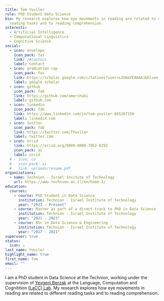 ```yaml
---
title: Tom Yuviler
role: PhD Student Data Science 
bio: My research explores how eye movements in reading are related to different
  reading tasks and to reading comprehension.
interests:
  - Artificial Intelligence
  - Computational Linguistics
  - Cognitive Science
social:
  - icon: envelope
    icon_pack: fas
    link: /#contact
    label: Contact
  - icon: graduation-cap
    icon_pack: fas
    link: https://scholar.google.com/citations?user=LZnWaVEAAAAJ&hl=en
    label: google scholar
  - icon: github
    icon_pack: fab
    link: https://github.com/omershubi
    label: github.com
  - icon: linkedin
    icon_pack: fab
    link: https://www.linkedin.com/in/tom-yuviler-885207159
    label: linkedin.com
  - icon: twitter
    icon_pack: fab
    link: https://twitter.com/TYuviler
    label: twitter.com
  - icon: orcid
    link: https://orcid.org/0009-0008-7952-8292
    icon_pack: ai
    label: orcid
  # - icon: cv
  #   icon_pack: ai
  #   link: uploads/resume.pdf
organizations:
  - name: Technion - Israel Insitute of Technology
    url: https://www.technion.ac.il/en/home-2/
education:
  courses:
    - course: PhD Student in Data Science
      institution: Technion - Israel Institute of Technology
      year: "2023 - Present"
    - course: Master as part of a direct-track to PhD in Data Science
      institution: Technion - Israel Institute of Technology
      year: "2021 - 2023"
    - course: BSc in Data Science & Engineering
      institution: Technion - Israel Institute of Technology
      year: "2017 - 2021"
superuser: true
status:
  icon: ☕️
last_name: Yuviler
highlight_name: true
first_name: Tom
email: ""
---
```

I am a PhD student in Data Science at the Technion, working under the supervision of [Yevgeni Berzak](https://dds.technion.ac.il/academicstaff/yevgeni-berzak/) at the Language, Computation and Cognitition [(LaCC) Lab](https://lacclab.github.io/).
My research explores how eye movements in reading are related to different reading tasks and to reading comprehension.
